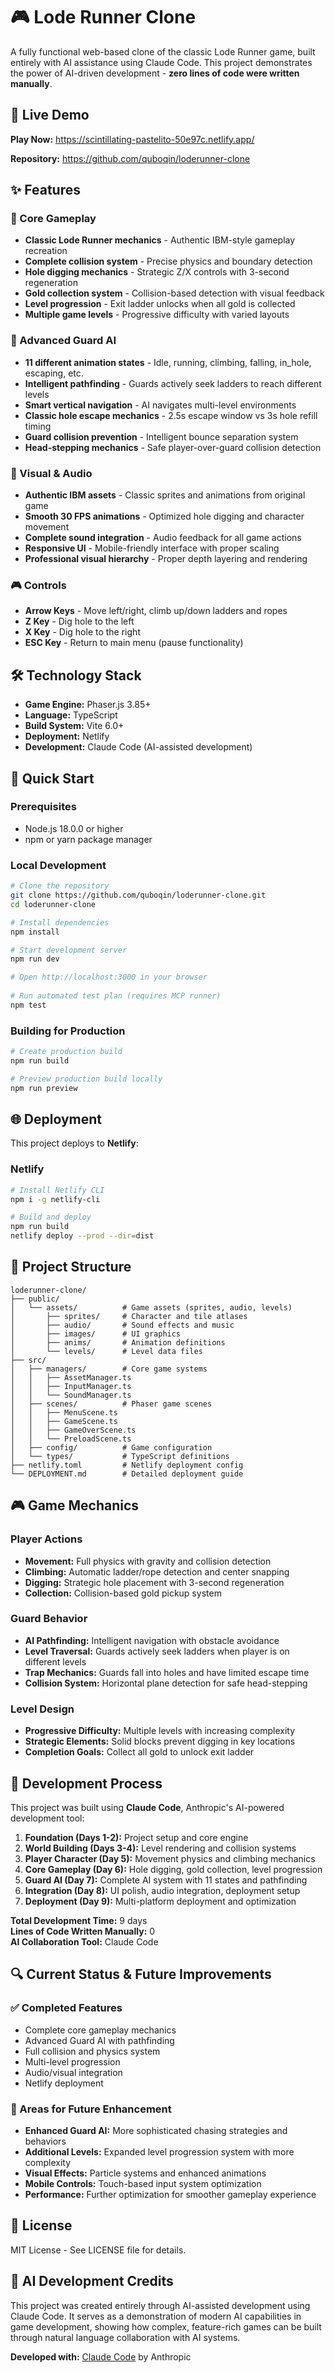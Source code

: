 # 🎮 Lode Runner Clone

A fully functional web-based clone of the classic Lode Runner game, built entirely with AI assistance using Claude Code. This project demonstrates the power of AI-driven development - **zero lines of code were written manually**.

## 🚀 Live Demo

**Play Now:** https://scintillating-pastelito-50e97c.netlify.app/

**Repository:** https://github.com/quboqin/loderunner-clone

## ✨ Features

### 🎯 Core Gameplay
- **Classic Lode Runner mechanics** - Authentic IBM-style gameplay recreation
- **Complete collision system** - Precise physics and boundary detection
- **Hole digging mechanics** - Strategic Z/X controls with 3-second regeneration
- **Gold collection system** - Collision-based detection with visual feedback
- **Level progression** - Exit ladder unlocks when all gold is collected
- **Multiple game levels** - Progressive difficulty with varied layouts

### 🤖 Advanced Guard AI
- **11 different animation states** - Idle, running, climbing, falling, in_hole, escaping, etc.
- **Intelligent pathfinding** - Guards actively seek ladders to reach different levels
- **Smart vertical navigation** - AI navigates multi-level environments
- **Classic hole escape mechanics** - 2.5s escape window vs 3s hole refill timing
- **Guard collision prevention** - Intelligent bounce separation system
- **Head-stepping mechanics** - Safe player-over-guard collision detection

### 🎨 Visual & Audio
- **Authentic IBM assets** - Classic sprites and animations from original game
- **Smooth 30 FPS animations** - Optimized hole digging and character movement
- **Complete sound integration** - Audio feedback for all game actions
- **Responsive UI** - Mobile-friendly interface with proper scaling
- **Professional visual hierarchy** - Proper depth layering and rendering

### 🎮 Controls
- **Arrow Keys** - Move left/right, climb up/down ladders and ropes
- **Z Key** - Dig hole to the left
- **X Key** - Dig hole to the right  
- **ESC Key** - Return to main menu (pause functionality)

## 🛠️ Technology Stack

- **Game Engine:** Phaser.js 3.85+
- **Language:** TypeScript
- **Build System:** Vite 6.0+
- **Deployment:** Netlify
- **Development:** Claude Code (AI-assisted development)

## 🚀 Quick Start

### Prerequisites
- Node.js 18.0.0 or higher
- npm or yarn package manager

### Local Development
```bash
# Clone the repository
git clone https://github.com/quboqin/loderunner-clone.git
cd loderunner-clone

# Install dependencies
npm install

# Start development server
npm run dev

# Open http://localhost:3000 in your browser
 
# Run automated test plan (requires MCP runner)
npm test
```

### Building for Production
```bash
# Create production build
npm run build

# Preview production build locally
npm run preview
```

## 🌐 Deployment

This project deploys to **Netlify**:

### Netlify
```bash
# Install Netlify CLI
npm i -g netlify-cli

# Build and deploy
npm run build
netlify deploy --prod --dir=dist
```

## 📁 Project Structure

```
loderunner-clone/
├── public/
│   └── assets/          # Game assets (sprites, audio, levels)
│       ├── sprites/     # Character and tile atlases
│       ├── audio/       # Sound effects and music
│       ├── images/      # UI graphics
│       ├── anims/       # Animation definitions
│       └── levels/      # Level data files
├── src/
│   ├── managers/        # Core game systems
│   │   ├── AssetManager.ts
│   │   ├── InputManager.ts
│   │   └── SoundManager.ts
│   ├── scenes/          # Phaser game scenes
│   │   ├── MenuScene.ts
│   │   ├── GameScene.ts
│   │   ├── GameOverScene.ts
│   │   └── PreloadScene.ts
│   ├── config/          # Game configuration
│   └── types/           # TypeScript definitions
├── netlify.toml         # Netlify deployment config
└── DEPLOYMENT.md        # Detailed deployment guide
```

## 🎮 Game Mechanics

### Player Actions
- **Movement:** Full physics with gravity and collision detection
- **Climbing:** Automatic ladder/rope detection and center snapping
- **Digging:** Strategic hole placement with 3-second regeneration
- **Collection:** Collision-based gold pickup system

### Guard Behavior
- **AI Pathfinding:** Intelligent navigation with obstacle avoidance
- **Level Traversal:** Guards actively seek ladders when player is on different levels
- **Trap Mechanics:** Guards fall into holes and have limited escape time
- **Collision System:** Horizontal plane detection for safe head-stepping

### Level Design
- **Progressive Difficulty:** Multiple levels with increasing complexity
- **Strategic Elements:** Solid blocks prevent digging in key locations
- **Completion Goals:** Collect all gold to unlock exit ladder

## 🔄 Development Process

This project was built using **Claude Code**, Anthropic's AI-powered development tool:

1. **Foundation (Days 1-2):** Project setup and core engine
2. **World Building (Days 3-4):** Level rendering and collision systems
3. **Player Character (Day 5):** Movement physics and climbing mechanics  
4. **Core Gameplay (Day 6):** Hole digging, gold collection, level progression
5. **Guard AI (Day 7):** Complete AI system with 11 states and pathfinding
6. **Integration (Day 8):** UI polish, audio integration, deployment setup
7. **Deployment (Day 9):** Multi-platform deployment and optimization

**Total Development Time:** 9 days  
**Lines of Code Written Manually:** 0  
**AI Collaboration Tool:** Claude Code

## 🔍 Current Status & Future Improvements

### ✅ Completed Features
- Complete core gameplay mechanics
- Advanced Guard AI with pathfinding
- Full collision and physics system
- Multi-level progression
- Audio/visual integration
- Netlify deployment

### 🚧 Areas for Future Enhancement
- **Enhanced Guard AI:** More sophisticated chasing strategies and behaviors
- **Additional Levels:** Expanded level progression system with more complexity
- **Visual Effects:** Particle systems and enhanced animations
- **Mobile Controls:** Touch-based input system optimization
- **Performance:** Further optimization for smoother gameplay experience

## 📄 License

MIT License - See LICENSE file for details.

## 🤖 AI Development Credits

This project was created entirely through AI-assisted development using Claude Code. It serves as a demonstration of modern AI capabilities in game development, showing how complex, feature-rich games can be built through natural language collaboration with AI systems.

**Developed with:** [Claude Code](https://claude.ai/code) by Anthropic